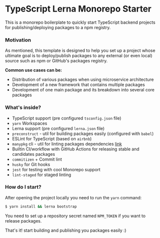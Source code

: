 # TypeScript Lerna Monorepo Starter

This is a monorepo boilerplate to quickly start TypeScript backend projects for
publishing/deploying packages to a npm registry.

### Motivation
As mentioned, this template is designed to help you set up a project whose ultimate
goal is to deploy/publish packages to any external (or even local) source such as
npm or GitHub's packages registry.

**Common use cases can be:**
 - Distribution of various packages when using microservice architecture
 - Development of a new framework that contains multiple packages
 - Development of one main package and its breakdown into several core packages

### What's inside?

 - TypeScript support (pre configured `tsconfig.json` file)
 - `yarn` Workspaces
 - Lerna support (pre configured `lerna.json` file)
 - `preconstruct` - util for building packages easily (configured with `babel`)
 - ESLint for TypeScript (based on `airbnb`)
 - `manypkg` cli - util for linting packages dependencies [link](https://www.npmjs.com/package/@manypkg/cli)
 - Builtin CI/workflow with GitHub Actions for releasing stable and candidates packages
 - `commitizen` + Commit lint
 - `husky` for Git hooks
 - `jest` for testing with cool Monorepo support
 - `lint-staged` for staged linting

### How do I start?

After opening the project locally you need to run the `yarn` command:

```bash
$ yarn install && lerna bootstrap
```

You need to set up a repository secret named `NPM_TOKEN` if you want to release packages.

That's it! start building and publishing you packages easily :)
